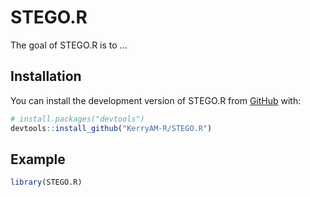 
<!-- README.md is generated from README.Rmd. Please edit that file -->

# STEGO.R

<!-- badges: start -->
<!-- badges: end -->

The goal of STEGO.R is to …

## Installation

You can install the development version of STEGO.R from
[GitHub](https://github.com/KerryAM-R/STEGO.R) with:

``` r
# install.packages("devtools")
devtools::install_github("KerryAM-R/STEGO.R")
```

## Example

``` r
library(STEGO.R)
```
